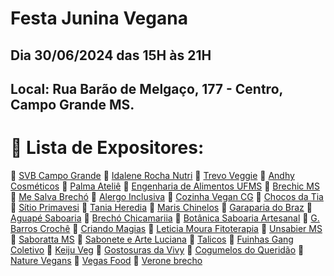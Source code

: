 # Festa Junina Vegana
## Dia 30/06/2024 das 15H às 21H
## Local: Rua Barão de Melgaço, 177 - Centro, Campo Grande MS.


# 🔗 Lista de Expositores:

🌻 [SVB Campo Grande](https://instagram.com/svbcampogrande)
🌻 [Idalene Rocha Nutri](https://instagram.com/idalenerocha_nutri)
🌻 [Trevo Veggie](https://instagram.com/trevoveggie)
🌻 [Andhy Cosméticos](https://instagram.com/andhycosmeticos)
🌻 [Palma Ateliê](https://instagram.com/palma.atelie)
🌻 [Engenharia de Alimentos UFMS](https://instagram.com/engenhariadeimentoaufms)
🌻 [Brechic MS](https://instagram.com/brechic_ms)
🌻 [Me Salva Brechó](https://instagram.com/mesalva.brecho)
🌻 [Alergo Inclusiva](https://instagram.com/alergoinclusiva)
🌻 [Cozinha Vegan CG](https://instagram.com/cozinhavegan.cg)
🌻 [Chocos da Tia](https://instagram.com/chocosdatia)
🌻 [Sítio Primavesi](https://instagram.com/sitioprimavesi)
🌻 [Tania Heredia](https://instagram.com/taniaheredia)
🌻 [Maris Chinelos](https://instagram.com/maris_chinelos)
🌻 [Garaparia do Braz](https://instagram.com/garapariadoBraz)
🌻 [Aguapé Saboaria](https://instagram.com/aguape_saboaria)
🌻 [Brechó Chicamariia](https://instagram.com/brecho_chicamariia)
🌻 [Botânica Saboaria Artesanal](https://instagram.com/botanica_saboariaartesanal)
🌻 [G. Barros Crochê](https://instagram.com/g.barroscroche)
🌻 [Criando Magias](https://instagram.com/criando.magias)
🌻 [Leticia Moura Fitoterapia](https://instagram.com/leticiamoura.fitoterapia)
🌻 [Unsabier MS](https://instagram.com/unsabierms)
🌻 [Saboratta MS](https://instagram.com/saboratta.ms)
🌻 [Sabonete e Arte Luciana](https://instagram.com/saboneteearteluciana)
🌻 [Talicos](https://instagram.com/talicos)
🌻 [Fuinhas Gang Coletivo](https://instagram.com/fuinhasgangcoletivo)
🌻 [Keiju Veg](https://instagram.com/keijuveg)
🌻 [Gostosuras da Vivy](https://instagram.com/gostosuras_davivy)
🌻 [Cogumelos do Queridão](https://instagram.com/cogumelosdoqueridao)
🌻 [Nature Vegans](https://instagram.com/naturevegans)
🌻 [Vegas Food](https://instagram.com/vegasfood)
🌻 [Verone brecho](https://instagram.com/verone_brecho)
